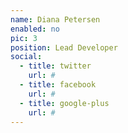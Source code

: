 ```yaml
---
name: Diana Petersen
enabled: no
pic: 3
position: Lead Developer
social:
  - title: twitter
    url: #
  - title: facebook
    url: #
  - title: google-plus
    url: #
---
```

